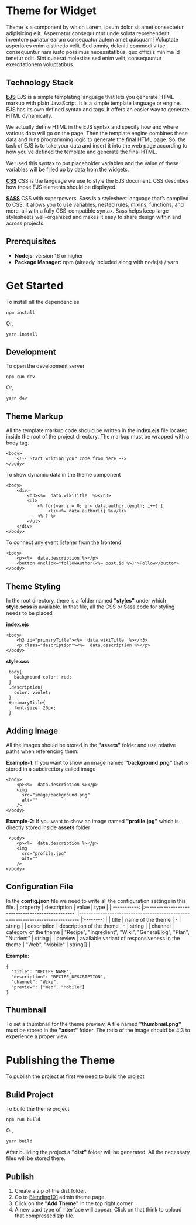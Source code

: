 

# Theme for Widget

Theme is a component by which Lorem, ipsum dolor sit amet consectetur adipisicing elit. Aspernatur consequuntur unde soluta reprehenderit inventore pariatur earum consequatur autem amet quisquam! Voluptate asperiores enim distinctio velit. Sed omnis, deleniti commodi vitae consequuntur nam iusto possimus necessitatibus, quo officiis minima id tenetur odit. Sint quaerat molestias sed enim velit, consequuntur exercitationem voluptatibus.

## Technology Stack

[**EJS**](https://ejs.co/#docs)
EJS is a simple templating language that lets you generate HTML markup with plain JavaScript. It is a simple template language or engine. EJS has its own defined syntax and tags. It offers an easier way to generate HTML dynamically.

We actually define HTML in the EJS syntax and specify how and where various data will go on the page. Then the template engine combines these data and runs programming logic to generate the final HTML page. So, the task of EJS is to take your data and insert it into the web page according to how you’ve defined the template and generate the final HTML.

We used this syntax to put placeholder variables and the value of these variables will be filled up by data from the widgets.

**[CSS](https://www.w3schools.com/css/)** 
CSS is the language we use to style the EJS document. CSS describes how those EJS elements should be displayed.

**[SASS](https://sass-lang.com/documentation/)**
CSS with superpowers. Sass is a stylesheet language that’s compiled to CSS. It allows you to use variables, nested rules, mixins, functions, and more, all with a fully CSS-compatible syntax. Sass helps keep large stylesheets well-organized and makes it easy to share design within and across projects.

## Prerequisites
- **Nodejs**: version 16 or higher
- **Package Manager:** npm (already included along with nodejs) / yarn


# Get Started
To install all the dependencies

    npm install
Or,

    yarn install

## Development

To open the development server

    npm run dev
    
Or, 

    yarn dev

## Theme Markup

All the template markup code should be written in the **index.ejs** file located inside the root of the project directory. The markup must be wrapped with a body tag.

    <body>
	    <!-- Start writing your code from here -->
    </body>

To show dynamic data in the theme component

    <body>
	    <div>
		    <h3><%=  data.wikiTitle  %></h3>
		    <ul>
			    <% for(var i = 0; i < data.author.length; i++) {
			        <li><%= data.author[i] %></li>
			    <% } %>
			</ul>
		</div>
    </body>

To connect any event listener from the frontend

    <body>
	    <p><%=  data.description %></p>
	    <button onclick="followAuthor(<%= post.id %>)">Follow</button>
    </body>
## Theme Styling

In the root directory, there is a folder named **"styles"** under which **style.scss** is available. In that file, all the CSS or Sass code for styling needs to be placed

**index.ejs**

    <body>
   	    <h3 id="primaryTitle"><%=  data.wikiTitle  %></h3>
   	    <p class="description"><%=  data.description %></p>
    </body>
       
**style.css**

     body{
       background-color: red;
     }
     .description{
       color: violet;
     }
     #primaryTitle{
       font-size: 20px;
     }

## Adding Image

All the images should be stored in the **"assets"** folder and use relative paths when referencing them.

**Example-1**: If you want to show an image named **"background.png"** that is stored in a subdirectory called image

    <body>
   	    <p><%=  data.description %></p>
   	    <img
          src="image/background.png"
          alt=""
        />
    </body>
**Example-2**: If you want to show an image named **"profile.jpg"** which is directly stored inside **assets** folder

     <body>
   	    <p><%=  data.description %></p>
   	    <img
          src="profile.jpg"
          alt=""
        />
    </body>


## Configuration File

In the **config.json** file we need to write all the configuration settings in this file. 
|   property  	|                    description                   	| value                                                                        	|   type   	|
|:-----------:	|:------------------------------------------------:	|------------------------------------------------------------------------------	|:--------:	|
|    title    	| name of the theme                                	|                                       -                                      	|  string  	|
| description 	| description of the theme                         	|                                       -                                      	|  string  	|
|   channel   	| category of the theme                            	|   "Recipe",   "Ingredient",   "Wiki",   "GeneraBlog",   "Plan",   "Nutrient" 	|  string  	|
|   preview   	| available variant of responsiveness in the theme 	|   "Web",   "Mobile"                                                          	| string[] 	|


**Example:**

    {
      "title": "RECIPE NAME",
      "description": "RECIPE_DESCRIPTION",
      "channel": "Wiki",
      "preview": ["Web", "Mobile"]
    }



## Thumbnail
To set a thumbnail for the theme preview, A file named **"thumbnail.png"** must be stored in the **"asset"** folder. The ratio of the image should be 4:3 to experience a proper view





# Publishing the Theme

To publish the project at first we need to build the project

## Build Project


To build the theme project

    npm run build
    
Or, 

    yarn build

After building the project a **"dist"** folder will be generated. All the necessary files will be stored there. 

## Publish

 1. Create a zip of the dist folder.
 2. Go to [Blending101](https://main.d1rxhl6rl8nnjm.amplifyapp.com/settings/themes) admin theme page.
 3. Click on the **"Add Theme"** in the top right corner.
 4. A new card type of interface will appear. Click on that think to upload that compressed zip file.

